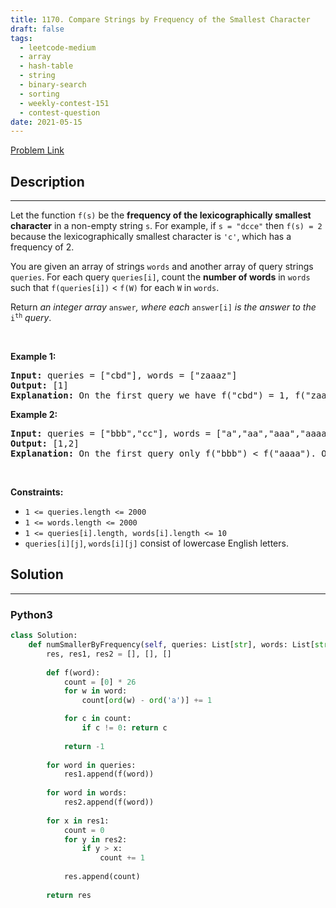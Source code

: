 ```yaml
---
title: 1170. Compare Strings by Frequency of the Smallest Character
draft: false
tags: 
  - leetcode-medium
  - array
  - hash-table
  - string
  - binary-search
  - sorting
  - weekly-contest-151
  - contest-question
date: 2021-05-15
---
```


[Problem Link](https://leetcode.com/problems/compare-strings-by-frequency-of-the-smallest-character/)

## Description

---
<p>Let the function <code>f(s)</code> be the <strong>frequency of the lexicographically smallest character</strong> in a non-empty string <code>s</code>. For example, if <code>s = &quot;dcce&quot;</code> then <code>f(s) = 2</code> because the lexicographically smallest character is <code>&#39;c&#39;</code>, which has a frequency of 2.</p>

<p>You are given an array of strings <code>words</code> and another array of query strings <code>queries</code>. For each query <code>queries[i]</code>, count the <strong>number of words</strong> in <code>words</code> such that <code>f(queries[i])</code> &lt; <code>f(W)</code> for each <code>W</code> in <code>words</code>.</p>

<p>Return <em>an integer array </em><code>answer</code><em>, where each </em><code>answer[i]</code><em> is the answer to the </em><code>i<sup>th</sup></code><em> query</em>.</p>

<p>&nbsp;</p>
<p><strong class="example">Example 1:</strong></p>

<pre>
<strong>Input:</strong> queries = [&quot;cbd&quot;], words = [&quot;zaaaz&quot;]
<strong>Output:</strong> [1]
<strong>Explanation:</strong> On the first query we have f(&quot;cbd&quot;) = 1, f(&quot;zaaaz&quot;) = 3 so f(&quot;cbd&quot;) &lt; f(&quot;zaaaz&quot;).
</pre>

<p><strong class="example">Example 2:</strong></p>

<pre>
<strong>Input:</strong> queries = [&quot;bbb&quot;,&quot;cc&quot;], words = [&quot;a&quot;,&quot;aa&quot;,&quot;aaa&quot;,&quot;aaaa&quot;]
<strong>Output:</strong> [1,2]
<strong>Explanation:</strong> On the first query only f(&quot;bbb&quot;) &lt; f(&quot;aaaa&quot;). On the second query both f(&quot;aaa&quot;) and f(&quot;aaaa&quot;) are both &gt; f(&quot;cc&quot;).
</pre>

<p>&nbsp;</p>
<p><strong>Constraints:</strong></p>

<ul>
	<li><code>1 &lt;= queries.length &lt;= 2000</code></li>
	<li><code>1 &lt;= words.length &lt;= 2000</code></li>
	<li><code>1 &lt;= queries[i].length, words[i].length &lt;= 10</code></li>
	<li><code>queries[i][j]</code>, <code>words[i][j]</code> consist of lowercase English letters.</li>
</ul>


## Solution

---
### Python3
``` py title='compare-strings-by-frequency-of-the-smallest-character'
class Solution:
    def numSmallerByFrequency(self, queries: List[str], words: List[str]) -> List[int]:
        res, res1, res2 = [], [], []
        
        def f(word):
            count = [0] * 26
            for w in word:
                count[ord(w) - ord('a')] += 1

            for c in count:
                if c != 0: return c
            
            return -1
            
        for word in queries:
            res1.append(f(word))
        
        for word in words:
            res2.append(f(word))
        
        for x in res1:
            count = 0
            for y in res2:
                if y > x:
                    count += 1
            
            res.append(count)
        
        return res
        
        
            
```

